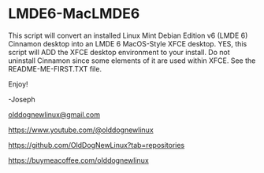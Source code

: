 # LMDE6-MacLMDE6
This script will convert an installed Linux Mint Debian Edition v6 (LMDE 6) Cinnamon desktop into an LMDE 6 MacOS-Style XFCE desktop.
YES, this script will ADD the XFCE desktop environment to your install. 
Do not uninstall Cinnamon since some elements of it are used within XFCE.
See the README-ME-FIRST.TXT file.

Enjoy! 

-Joseph

olddognewlinux@gmail.com

https://www.youtube.com/@olddognewlinux

https://github.com/OldDogNewLinux?tab=repositories

https://buymeacoffee.com/olddognewlinux
